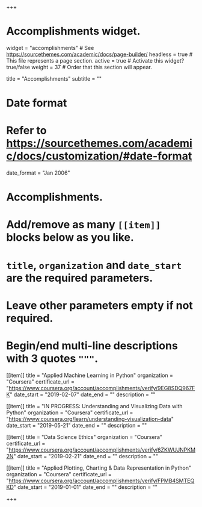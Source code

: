 +++
# Accomplishments widget.
widget = "accomplishments"  # See https://sourcethemes.com/academic/docs/page-builder/
headless = true  # This file represents a page section.
active = true  # Activate this widget? true/false
weight = 37  # Order that this section will appear.

title = "Accomplish&shy;ments"
subtitle = ""

# Date format
#   Refer to https://sourcethemes.com/academic/docs/customization/#date-format
date_format = "Jan 2006"

# Accomplishments.
#   Add/remove as many `[[item]]` blocks below as you like.
#   `title`, `organization` and `date_start` are the required parameters.
#   Leave other parameters empty if not required.
#   Begin/end multi-line descriptions with 3 quotes `"""`.

[[item]]
  title = "Applied Machine Learning in Python"
  organization = "Coursera"
  certificate_url = "https://www.coursera.org/account/accomplishments/verify/9EG8SDQ967FK"
  date_start = "2019-02-07"
  date_end = ""
  description = ""

[[item]]
  title = "IN PROGRESS: Understanding and Visualizing Data with Python"
  organization = "Coursera"
  certificate_url = "https://www.coursera.org/learn/understanding-visualization-data"
  date_start = "2019-05-21"
  date_end = ""
  description = ""

[[item]]
  title = "Data Science Ethics"
  organization = "Coursera"
  certificate_url = "https://www.coursera.org/account/accomplishments/verify/6ZKWUJNPKM2N"
  date_start = "2019-02-21"
  date_end = ""
  description = ""

[[item]]
  title = "Applied Plotting, Charting & Data Representation in Python"
  organization = "Coursera"
  certificate_url = "https://www.coursera.org/account/accomplishments/verify/FPMB4SMTEQKD"
  date_start = "2019-01-01"
  date_end = ""
  description = ""


+++
